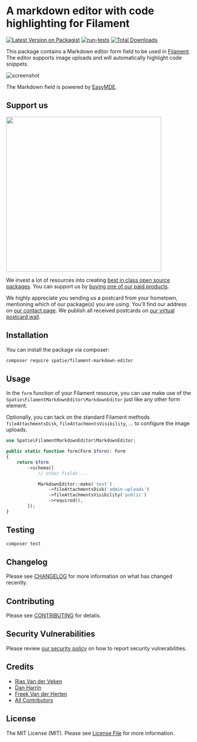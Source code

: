 # A markdown editor with code highlighting for Filament

[![Latest Version on Packagist](https://img.shields.io/packagist/v/spatie/filament-markdown-editor.svg?style=flat-square)](https://packagist.org/packages/spatie/filament-markdown-editor)
[![run-tests](https://github.com/spatie/filament-markdown-editor/actions/workflows/run-tests.yml/badge.svg)](https://github.com/spatie/filament-markdown-editor/actions/workflows/run-tests.yml)
[![Total Downloads](https://img.shields.io/packagist/dt/spatie/filament-markdown-editor.svg?style=flat-square)](https://packagist.org/packages/spatie/filament-markdown-editor)

This package contains a Markdown editor form field to be used in [Filament](https://filamentphp.com). The editor supports image uploads and will automatically highlight code snippets.

![screenshot](https://github.com/spatie/filament-markdown-editor/blob/main/docs/editor.jpg?raw=true)

The Markdown field is powered by [EasyMDE](https://github.com/Ionaru/easy-markdown-editor).

## Support us

[<img src="https://github-ads.s3.eu-central-1.amazonaws.com/filament-markdown-editor.jpg?t=1" width="419px" />](https://spatie.be/github-ad-click/filament-markdown-editor)

We invest a lot of resources into creating [best in class open source packages](https://spatie.be/open-source). You can support us by [buying one of our paid products](https://spatie.be/open-source/support-us).

We highly appreciate you sending us a postcard from your hometown, mentioning which of our package(s) you are using. You'll find our address on [our contact page](https://spatie.be/about-us). We publish all received postcards on [our virtual postcard wall](https://spatie.be/open-source/postcards).

## Installation

You can install the package via composer:

```bash
composer require spatie/filament-markdown-editor
```

## Usage

In the `form` function of your Filament resource, you can use make use of the `Spatie\FilamentMarkdownEditor\MarkdownEditor` just like any other form element.

Optionally, you can tack on the standard Filament methods `fileAttachmentsDisk`, `fileAttachmentsVisibility`, ... to configure the image uploads.

```php
use Spatie\FilamentMarkdownEditor\MarkdownEditor;

public static function form(Form $form): Form
{
    return $form
        ->schema([
            // other fields ...

            MarkdownEditor::make('text')
                ->fileAttachmentsDisk('admin-uploads')
                ->fileAttachmentsVisibility('public')
                ->required(),
        ]);
}
```

## Testing

```bash
composer test
```

## Changelog

Please see [CHANGELOG](CHANGELOG.md) for more information on what has changed recently.

## Contributing

Please see [CONTRIBUTING](CONTRIBUTING.md) for details.

## Security Vulnerabilities

Please review [our security policy](../../security/policy) on how to report security vulnerabilities.

## Credits

- [Rias Van der Veken](https://github.com/riasvdv)
- [Dan Harrin](https://github.com/danharrin)
- [Freek Van der Herten](https://github.com/freekmurze)
- [All Contributors](../../contributors)

## License

The MIT License (MIT). Please see [License File](LICENSE.md) for more information.
